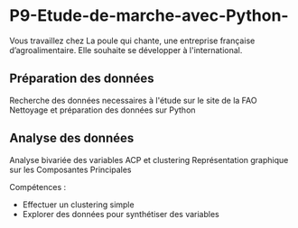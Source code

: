# P9-Etude-de-marche-avec-Python-

Vous travaillez chez La poule qui chante, une entreprise française d’agroalimentaire. Elle souhaite se développer à l'international.

## Préparation des données
Recherche des données necessaires à l'étude sur le site de la FAO
Nettoyage et préparation des données sur Python 


## Analyse des données
Analyse bivariée des variables 
ACP et clustering 
Représentation graphique sur les Composantes Principales


Compétences :
- Effectuer un clustering simple
- Explorer des données pour synthétiser des variables
